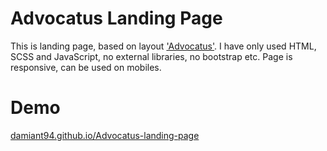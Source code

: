 # Advocatus Landing Page

This is landing page, based on layout ['Advocatus'](https://symu.co/freebies/templates-4/advocatus-psd-template/).
I have only used HTML, SCSS and JavaScript, no external libraries, no bootstrap etc. Page is responsive, can be used on mobiles.


# Demo

[damiant94.github.io/Advocatus-landing-page](https://damiant94.github.io/Advocatus-landing-page/)
